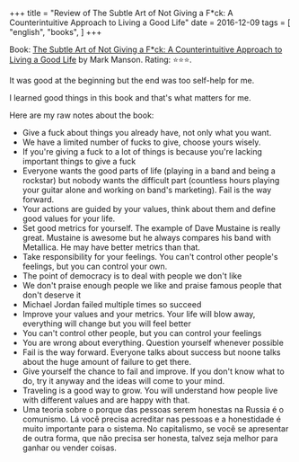 +++
title = "Review of The Subtle Art of Not Giving a F*ck: A Counterintuitive Approach to Living a Good Life"
date = 2016-12-09
tags = [
    "english",
    "books",
]
+++

Book: [The Subtle Art of Not Giving a F*ck: A Counterintuitive Approach to Living a Good Life](https://www.goodreads.com/book/show/28257707) by Mark Manson. Rating: ⭐️⭐️⭐️.

It was good at the beginning but the end was too self-help for me.

I learned good things in this book and that's what matters for me.

Here are my raw notes about the book:

- Give a fuck about things you already have, not only what you want.
- We have a limited number of fucks to give, choose yours wisely.
- If you're giving a fuck to a lot of things is because you're lacking important things to give a fuck
- Everyone wants the good parts of life (playing in a band and being a rockstar) but nobody wants the difficult part (countless hours playing your guitar alone and working on band's marketing). Fail is the way forward.
- Your actions are guided by your values, think about them and define good values for your life.
- Set good metrics for yourself. The example of Dave Mustaine is really great. Mustaine is awesome but he always compares his band with Metallica. He may have better metrics than that.
- Take responsibility for your feelings. You can't control other people's feelings, but you can control your own.
- The point of democracy is to deal with people we don't like
- We don't praise enough  people we like and praise famous people that don't deserve it
- Michael Jordan failed multiple times so succeed
- Improve your values and your metrics. Your life will blow away, everything will change but you will feel better
- You can't control other people, but you can control your feelings
- You are wrong about everything. Question yourself whenever possible
- Fail is the way forward. Everyone talks about success but noone talks about the huge amount of failure to get there.
- Give yourself the chance to fail and improve. If you don't know what to do, try it anyway and the ideas will come to your mind.
- Traveling is a good way to grow. You will understand how people live with different values and are happy with that.
- Uma teoria sobre o porque das pessoas serem honestas na Russia é o comunismo. Lá você precisa acreditar nas pessoas e a honestidade é muito importante para o sistema. No capitalismo, se você se apresentar de outra forma, que não precisa ser honesta, talvez seja melhor para ganhar ou vender coisas.
